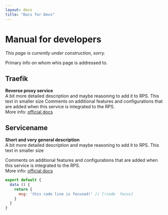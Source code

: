 ```yaml
---
layout: docs
title: "Docs for Devs"
---
```

# Manual for developers

_This page is currently under construction, sorry._

Primary info on whom whis page is addressed to.


## Traefik
**Reverse proxy service**  
A bit more detailed description and maybe reasoning to add it to RPS. This text in smaller size
Comments on additional features and configurations that are added when this service is integrated to the RPS.  
More info: [official docs](https://URL)


## Servicename
**Short and very general description**  
A bit more detailed description and maybe reasoning to add it to RPS. This text in smaller size

Comments on additional features and configurations that are added when this service is integrated to the RPS.  
More info: [official docs](https://URL)


```js
export default {
  data () {
    return {
      msg: 'this code line is focused!' // [!code  focus]
    }
  }
}
```